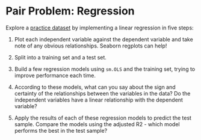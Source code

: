# Pair Problem: Regression

Explore a [practice dataset](Practice_data.csv) by implementing a linear regression in five steps:

1) Plot each independent variable against the dependent variable and take note of any obvious relationships. Seaborn regplots can help!

2) Split into a training set and a test set.

3) Build a few regression models using `sm.OLS` and the training set, trying to improve performance each time.

4) According to these models, what can you say about the sign and certainty of the relationships between the variables in the data?  Do the independent variables have a linear relationship with the dependent variable?

5) Apply the results of each of these regression models to predict the test sample.  Compare the models using the adjusted R2 - which model performs the best in the test sample?